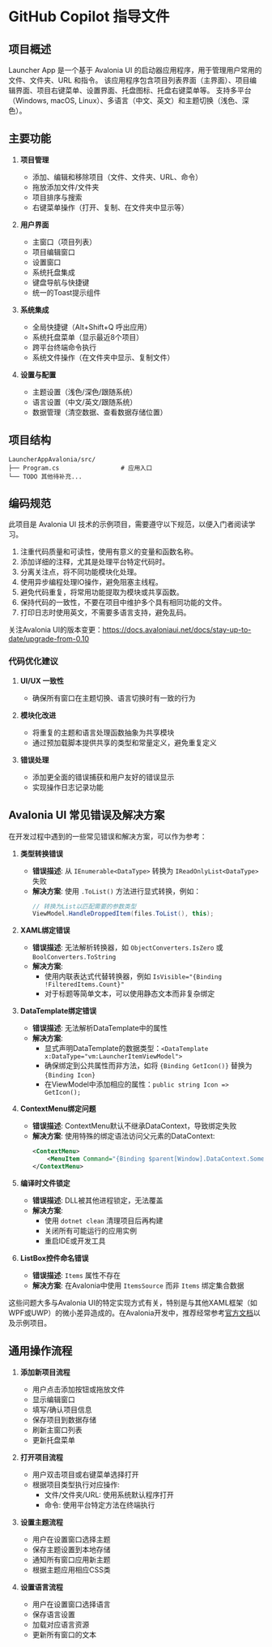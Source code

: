 # GitHub Copilot 指导文件

## 项目概述

Launcher App 是一个基于 Avalonia UI 的启动器应用程序，用于管理用户常用的文件、文件夹、URL 和指令。
该应用程序包含项目列表界面（主界面）、项目编辑界面、项目右键菜单、设置界面、托盘图标、托盘右键菜单等。
支持多平台（Windows, macOS, Linux）、多语言（中文、英文）和主题切换（浅色、深色）。

## 主要功能

1. **项目管理**
   - 添加、编辑和移除项目（文件、文件夹、URL、命令）
   - 拖放添加文件/文件夹
   - 项目排序与搜索
   - 右键菜单操作（打开、复制、在文件夹中显示等）

2. **用户界面**
   - 主窗口（项目列表）
   - 项目编辑窗口
   - 设置窗口
   - 系统托盘集成
   - 键盘导航与快捷键
   - 统一的Toast提示组件

3. **系统集成**
   - 全局快捷键（Alt+Shift+Q 呼出应用）
   - 系统托盘菜单（显示最近8个项目）
   - 跨平台终端命令执行
   - 系统文件操作（在文件夹中显示、复制文件）

4. **设置与配置**
   - 主题设置（浅色/深色/跟随系统）
   - 语言设置（中文/英文/跟随系统）
   - 数据管理（清空数据、查看数据存储位置）

## 项目结构

```
LauncherAppAvalonia/src/
├── Program.cs                 # 应用入口
└── TODO 其他待补充...
```

## 编码规范

此项目是 Avalonia UI 技术的示例项目，需要遵守以下规范，以便入门者阅读学习。

1. 注重代码质量和可读性，使用有意义的变量和函数名称。
2. 添加详细的注释，尤其是处理平台特定代码时。
3. 分离关注点，将不同功能模块化处理。
4. 使用异步编程处理IO操作，避免阻塞主线程。
5. 避免代码重复，将常用功能提取为模块或共享函数。
6. 保持代码的一致性，不要在项目中维护多个具有相同功能的文件。
7. 打印日志时使用英文，不需要多语言支持，避免乱码。

关注Avalonia UI的版本变更：https://docs.avaloniaui.net/docs/stay-up-to-date/upgrade-from-0.10

### 代码优化建议

1. **UI/UX 一致性**
   - 确保所有窗口在主题切换、语言切换时有一致的行为

2. **模块化改进**
   - 将重复的主题和语言处理函数抽象为共享模块
   - 通过预加载脚本提供共享的类型和常量定义，避免重复定义

3. **错误处理**
   - 添加更全面的错误捕获和用户友好的错误显示
   - 实现操作日志记录功能

## Avalonia UI 常见错误及解决方案

在开发过程中遇到的一些常见错误和解决方案，可以作为参考：

1. **类型转换错误**
   - **错误描述**: 从 `IEnumerable<DataType>` 转换为 `IReadOnlyList<DataType>` 失败
   - **解决方案**: 使用 `.ToList()` 方法进行显式转换，例如：
     ```csharp
     // 转换为List以匹配需要的参数类型
     ViewModel.HandleDroppedItem(files.ToList(), this);
     ```

2. **XAML绑定错误**
   - **错误描述**: 无法解析转换器，如 `ObjectConverters.IsZero` 或 `BoolConverters.ToString`
   - **解决方案**: 
     - 使用内联表达式代替转换器，例如 `IsVisible="{Binding !FilteredItems.Count}"`
     - 对于标题等简单文本，可以使用静态文本而非复杂绑定

3. **DataTemplate绑定错误**
   - **错误描述**: 无法解析DataTemplate中的属性
   - **解决方案**: 
     - 显式声明DataTemplate的数据类型：`<DataTemplate x:DataType="vm:LauncherItemViewModel">`
     - 确保绑定到公共属性而非方法，如将 `{Binding GetIcon()}` 替换为 `{Binding Icon}`
     - 在ViewModel中添加相应的属性：`public string Icon => GetIcon();`

4. **ContextMenu绑定问题**
   - **错误描述**: ContextMenu默认不继承DataContext，导致绑定失败
   - **解决方案**: 使用特殊的绑定语法访问父元素的DataContext:
     ```xml
     <ContextMenu>
         <MenuItem Command="{Binding $parent[Window].DataContext.SomeCommand}" />
     </ContextMenu>
     ```

5. **编译时文件锁定**
   - **错误描述**: DLL被其他进程锁定，无法覆盖
   - **解决方案**: 
     - 使用 `dotnet clean` 清理项目后再构建
     - 关闭所有可能运行的应用实例
     - 重启IDE或开发工具

6. **ListBox控件命名错误**
   - **错误描述**: `Items` 属性不存在
   - **解决方案**: 在Avalonia中使用 `ItemsSource` 而非 `Items` 绑定集合数据

这些问题大多与Avalonia UI的特定实现方式有关，特别是与其他XAML框架（如WPF或UWP）的微小差异造成的。在Avalonia开发中，推荐经常参考[官方文档](https://docs.avaloniaui.net)以及示例项目。

## 通用操作流程

1. **添加新项目流程**
   - 用户点击添加按钮或拖放文件
   - 显示编辑窗口
   - 填写/确认项目信息
   - 保存项目到数据存储
   - 刷新主窗口列表
   - 更新托盘菜单

2. **打开项目流程**
   - 用户双击项目或右键菜单选择打开
   - 根据项目类型执行对应操作:
     - 文件/文件夹/URL: 使用系统默认程序打开
     - 命令: 使用平台特定方法在终端执行

3. **设置主题流程**
   - 用户在设置窗口选择主题
   - 保存主题设置到本地存储
   - 通知所有窗口应用新主题
   - 根据主题应用相应CSS类

4. **设置语言流程**
   - 用户在设置窗口选择语言
   - 保存语言设置
   - 加载对应语言资源
   - 更新所有窗口的文本
